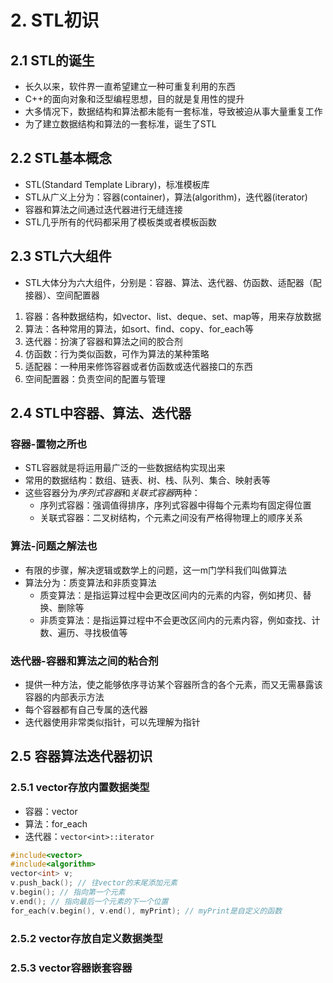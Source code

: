 # 2. STL初识

## 2.1 STL的诞生

- 长久以来，软件界一直希望建立一种可重复利用的东西
- C++的面向对象和泛型编程思想，目的就是复用性的提升
- 大多情况下，数据结构和算法都未能有一套标准，导致被迫从事大量重复工作
- 为了建立数据结构和算法的一套标准，诞生了STL

## 2.2 STL基本概念

- STL(Standard Template Library)，标准模板库
- STL从广义上分为：容器(container)，算法(algorithm)，迭代器(iterator)
- 容器和算法之间通过迭代器进行无缝连接
- STL几乎所有的代码都采用了模板类或者模板函数

## 2.3 STL六大组件

- STL大体分为六大组件，分别是：容器、算法、迭代器、仿函数、适配器（配接器）、空间配置器

1. 容器：各种数据结构，如vector、list、deque、set、map等，用来存放数据
2. 算法：各种常用的算法，如sort、find、copy、for_each等
3. 迭代器：扮演了容器和算法之间的胶合剂
4. 仿函数：行为类似函数，可作为算法的某种策略
5. 适配器：一种用来修饰容器或者仿函数或迭代器接口的东西
6. 空间配置器：负责空间的配置与管理

## 2.4 STL中容器、算法、迭代器

### 容器-置物之所也

- STL容器就是将运用最广泛的一些数据结构实现出来
- 常用的数据结构：数组、链表、树、栈、队列、集合、映射表等
- 这些容器分为*序列式容器*和*关联式容器*两种：
  - 序列式容器：强调值得排序，序列式容器中得每个元素均有固定得位置
  - 关联式容器：二叉树结构，个元素之间没有严格得物理上的顺序关系

### 算法-问题之解法也

- 有限的步骤，解决逻辑或数学上的问题，这一m门学科我们叫做算法
- 算法分为：质变算法和非质变算法
  - 质变算法：是指运算过程中会更改区间内的元素的内容，例如拷贝、替换、删除等
  - 非质变算法：是指运算过程中不会更改区间内的元素内容，例如查找、计数、遍历、寻找极值等

### 迭代器-容器和算法之间的粘合剂

- 提供一种方法，使之能够依序寻访某个容器所含的各个元素，而又无需暴露该容器的内部表示方法
- 每个容器都有自己专属的迭代器
- 迭代器使用非常类似指针，可以先理解为指针

## 2.5 容器算法迭代器初识

### 2.5.1 vector存放内置数据类型

- 容器：vector
- 算法：for_each
- 迭代器：`vector<int>::iterator`

```C++
#include<vector>
#include<algorithm>
vector<int> v;
v.push_back(); // 往vector的末尾添加元素
v.begin(); // 指向第一个元素
v.end(); // 指向最后一个元素的下一个位置
for_each(v.begin(), v.end(), myPrint); // myPrint是自定义的函数
```

### 2.5.2 vector存放自定义数据类型

### 2.5.3 vector容器嵌套容器
